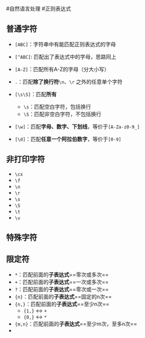 #自然语言处理 #正则表达式
## 普通字符
- `[ABC]`：字符串中有能匹配正则表达式的字母
- `[^ABC]`: 匹配出了表达式中的字母，思路同上

- `[A-Z]`：匹配所有A-Z的字母（分大小写）
- `.`：匹配**除了换行符**`\n`、`\r` 之外的任意单个字符

- `[\s\S]`：匹配**所有**
	- `\s`：匹配空白字符，包括换行
	- `\S`：匹配非空白字符，不包括换行

- `[\w]`：匹配**字母、数字、下划线**，等价于`[A-Za-z0-9_]`
- `[\d]`：匹配**任意一个阿拉伯数字**，等价于`[0-9]`

## 非打印字符
- `\cx`
- `\f`
- `\n`
- `\r`
- `\s`
- `\S`
- `\t`
- `\v`

## 特殊字符

## 限定符
- `*`：匹配前面的**子表达式**==零次或多次==
- `+`：匹配前面的**子表达式**==一次或多次==
- `?`：匹配前面的**子表达式**==零次或一次==
- `{n}`：匹配前面的**子表达式**==固定的n次==
- `{n,}`：匹配前面的**子表达式**==至少n次==
	- `{1,}` $\leftrightarrow$  `+`
	- `{0,}` $\leftrightarrow$ `*`
- `{m,n}`：匹配前面的**子表达式**==至少m次，至多n次==
- 